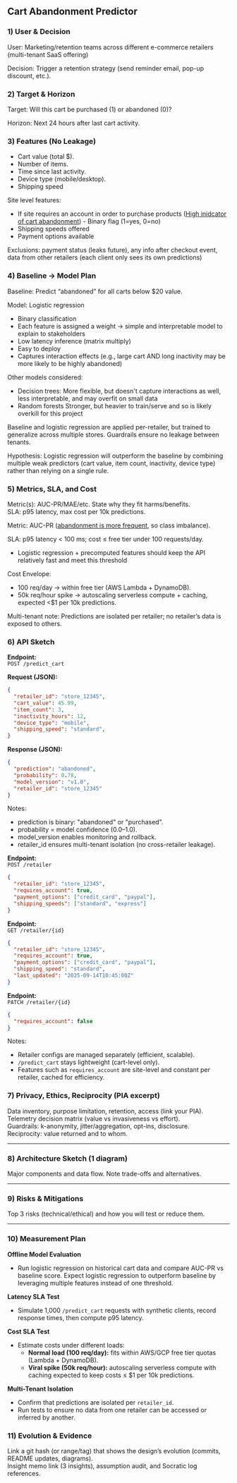 ## Cart Abandonment Predictor

### 1) User & Decision

User: Marketing/retention teams across different e-commerce retailers (multi-tenant SaaS offering)

Decision: Trigger a retention strategy (send reminder email, pop-up discount, etc.).

### 2) Target & Horizon

Target: Will this cart be purchased (1) or abandoned (0)?

Horizon: Next 24 hours after last cart activity.

### 3) Features (No Leakage)

- Cart value (total $).
- Number of items.
- Time since last activity.
- Device type (mobile/desktop).
- Shipping speed

Site level features:

- If site requires an account in order to purchase products ([High inidcator of cart abandonment](https://baymard.com/lists/cart-abandonment-rate)) - Binary flag (1=yes, 0=no)
- Shipping speeds offered
- Payment options available

Exclusions: payment status (leaks future), any info after checkout event, data from other retailers (each client only sees its own predictions)

### 4) Baseline → Model Plan
Baseline: Predict “abandoned” for all carts below $20 value.

Model: Logistic regression

- Binary classification
- Each feature is assigned a weight -> simple and interpretable model to explain to stakeholders
- Low latency inference (matrix multiply)
- Easy to deploy
- Captures interaction effects (e.g., large cart AND long inactivity may be more likely to be highly abandoned)

Other models considered:

- Decision trees: More flexible, but doesn't capture interactions as well, less interpretable, and may overfit on small data
- Random forests Stronger, but heavier to train/serve and so is likely overkill for this project

Baseline and logistic regression are applied per-retailer, but trained to generalize across multiple stores. Guardrails ensure no leakage between tenants.

Hypothesis: Logistic regression will outperform the baseline by combining multiple weak predictors (cart value, item count, inactivity, device type) rather than relying on a single rule.

### 5) Metrics, SLA, and Cost
Metric(s): AUC-PR/MAE/etc. State why they fit harms/benefits.  
SLA: p95 latency, max cost per 10k predictions.

Metric: AUC-PR ([abandonment is more frequent](https://www.statista.com/statistics/477804/online-shopping-cart-abandonment-rate-worldwide/), so class imbalance).

SLA: p95 latency < 100 ms; cost ≤ free tier under 100 requests/day.

- Logistic regression + precomputed features should keep the API relatively fast and meet this threshold

Cost Envelope:

- 100 req/day → within free tier (AWS Lambda + DynamoDB).
- 50k req/hour spike → autoscaling serverless compute + caching, expected <$1 per 10k predictions.

Multi-tenant note: Predictions are isolated per retailer; no retailer’s data is exposed to others.

### 6) API Sketch

**Endpoint:**  
`POST /predict_cart`

**Request (JSON):**
```json
{
  "retailer_id": "store_12345",
  "cart_value": 45.99,
  "item_count": 3,
  "inactivity_hours": 12,
  "device_type": "mobile",
  "shipping_speed": "standard",
}
```

**Response (JSON):**
```json
{
  "prediction": "abandoned",
  "probability": 0.78,
  "model_version": "v1.0",
  "retailer_id": "store_12345"
}
```

Notes: 
- prediction is binary: "abandoned" or "purchased".
- probability = model confidence (0.0–1.0).
- model_version enables monitoring and rollback.
- retailer_id ensures multi-tenant isolation (no cross-retailer leakage).

**Endpoint:**  
`POST /retailer`
```json
{
  "retailer_id": "store_12345",
  "requires_account": true,
  "payment_options": ["credit_card", "paypal"],
  "shipping_speeds": ["standard", "express"]
}
```

**Endpoint:**  
`GET /retailer/{id}`
```json
{
  "retailer_id": "store_12345",
  "requires_account": true,
  "payment_options": ["credit_card", "paypal"],
  "shipping_speed": "standard",
  "last_updated": "2025-09-14T10:45:00Z"
}
```

**Endpoint:**  
`PATCH /retailer/{id}`
```json
{
  "requires_account": false
}
```

Notes:

- Retailer configs are managed separately (efficient, scalable).  
- `/predict_cart` stays lightweight (cart-level only).
- Features such as `requires_account` are site-level and constant per retailer, cached for efficiency.

### 7) Privacy, Ethics, Reciprocity (PIA excerpt)
Data inventory, purpose limitation, retention, access (link your PIA).  
Telemetry decision matrix (value vs invasiveness vs effort).  
Guardrails: k-anonymity, jitter/aggregation, opt-ins, disclosure.  
Reciprocity: value returned and to whom.

---

### 8) Architecture Sketch (1 diagram)
Major components and data flow. Note trade-offs and alternatives.

---

### 9) Risks & Mitigations
Top 3 risks (technical/ethical) and how you will test or reduce them.

---

### 10) Measurement Plan

**Offline Model Evaluation**  

- Run logistic regression on historical cart data and compare AUC-PR vs baseline score. Expect logistic regression to outperform baseline by leveraging multiple features instead of one threshold.

**Latency SLA Test**  

- Simulate 1,000 `/predict_cart` requests with synthetic clients, record response times, then compute p95 latency.

**Cost SLA Test**  
- Estimate costs under different loads:  
  - **Normal load (100 req/day):** fits within AWS/GCP free tier quotas (Lambda + DynamoDB).  
  - **Viral spike (50k req/hour):** autoscaling serverless compute with caching expected to keep costs ≤ $1 per 10k predictions.  

**Multi-Tenant Isolation**  
- Confirm that predictions are isolated per `retailer_id`.  
- Run tests to ensure no data from one retailer can be accessed or inferred by another.

### 11) Evolution & Evidence
Link a git hash (or range/tag) that shows the design’s evolution (commits, README updates, diagrams).  
Insight memo link (3 insights), assumption audit, and Socratic log references.
